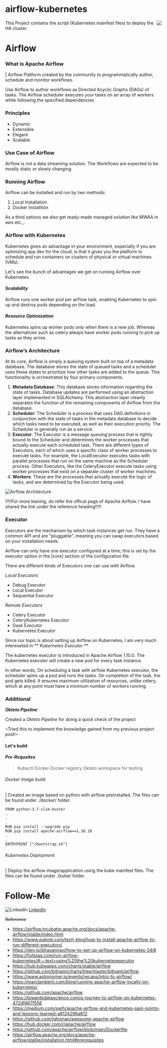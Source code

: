 # airflow-kubernetes
[<img src="./docs/images/airflow-logo.png" align="right">](https://airflow.apache.org/)
This Project contains the script (Kubernetes mainfest files) to deploy the HA cluster.

# **Airflow**

### **What is Apache Airflow**

| Airflow Platform created by the community to programmatically author, schedule and monitor workflows.

Use Airflow to author workflows as Directed Acyclic Graphs (DAGs) of tasks. The Airflow scheduler executes your tasks on an array of workers while following the specified dependencies

### **Principles**

* Dynamic
* Extensible
* Elegant
* Scalable

### **Use Case of Airflow**

Airflow is not a data streaming solution. The Workflows are expected to be mostly static or slowly changing.

### **Running Airflow**

Airflow can be installed and run by two methods:
1. Local Installation
2. Docker Installtion

As a third options we also get ready-made managed solution like MWAA in aws etc.,.

### **Airflow with Kubernetes**

Kubernetes gives an advantage in your environment, especially if you are optimizing app dev for the cloud, is that it gives you the platform to schedule and run containers on clusters of physical or virtual machines (VMs).

Let's see the bunch of advantages we get on running Airflow over Kubernetes.

#### _Scalability_

Airflow runs one worker pod per airflow task, enabling Kubernetes to spin up and destroy pods depending on the load.

#### _Resource Optimization_

Kubernetes spins up worker pods only when there is a new job. Whereas the alternatives such as celery always have worker pods running to pick up tasks as they arrive.

### __Airflow’s Architecture__

At its core, Airflow is simply a queuing system built on top of a metadata database. The database stores the state of queued tasks and a scheduler uses these states to prioritize how other tasks are added to the queue. This functionality is orchestrated by four primary components.

1. __Metadata Database__: This database stores information regarding the state of tasks. Database updates are performed using an abstraction layer implemented in SQLAlchemy. This abstraction layer cleanly separates the function of the remaining components of Airflow from the database.
2. __Scheduler__: The Scheduler is a process that uses DAG definitions in conjunction with the state of tasks in the metadata database to decide which tasks need to be executed, as well as their execution priority. The Scheduler is generally run as a service.
3. __Executor__: The Executor is a message queuing process that is tightly bound to the Scheduler and determines the worker processes that actually execute each scheduled task. There are different types of Executors, each of which uses a specific class of worker processes to execute tasks. For example, the LocalExecutor executes tasks with parallel processes that run on the same machine as the Scheduler process. Other Executors, like the CeleryExecutor execute tasks using worker processes that exist on a separate cluster of worker machines.
4. __Workers__: These are the processes that actually execute the logic of tasks, and are determined by the Executor being used.

![Airflow Architecture](./docs/images/Airflow-Arch.png)

\!!!!!For more leaning, do refer the offical page of Apache Airflow. I have shared the link under the reference heading\!!!!!

### Executor

Executors are the mechanism by which task instances get run. They have a common API and are "pluggable", meaning you can swap executors based on your installation needs.

Airflow can only have one executor configured at a time; this is set by the executor option in the [core] section of the configuration file.

There are different kinds of Executors one can use with Airflow.

_Local Executors_

* Debug Executor
* Local Executor
* Sequential Executor

_Remote Executors_

* Celery Executor
* CeleryKubernetes Executor
* Dask Executor
* Kubernetes Executor

Since our topic is about setting up Airflow on Kubernetes, I am very much intereseted in ** _Kubernetes Executor_ **

The kubernetes executor is introduced in Apache Airflow 1.10.0. The Kubernetes executor will create a new pod for every task instance.

In other words, On scheduling a task with airflow Kubernetes executor, the scheduler spins up a pod and runs the tasks. On completion of the task, the pod gets killed. It ensures maximum utilization of resources, unlike celery, which at any point must have a minimum number of workers running.



### Additional

**_Okteto Pipeline_** 

Created a _Okteto Pipeline_ for doing a quick check of the project

~Tried this to implement the knowledge gained from my previous project post!~

#### Let's build

#### *Pre-Requsites*

> Kubectl
> Docker
> Docker registry
> Okteto workspace for testing

###### Docker Image build.

| Created an image based on python with airflow preinstalled. The files can be found under ./docker/ folder.

```
FROM python:3.7-slim-buster
.
.
.
RUN pip install --upgrade pip
RUN pip install apache-airflow==1.10.10
.
.
ENTRYPOINT ["/bootstrap.sh"]
```

###### Kubernetes Deployment

| Deploy the airflow image/application using the kube mainfest files. The files can be found under ./kube/ folder.


# Follow-Me

![LinkedIn](https://www.google.com/imgres?imgurl=https%3A%2F%2Fwww.fondsenwerving.nl%2Fl%2Flibrary%2Fdownload%2Furn%3Auuid%3Af739722d-f5d5-4627-9d58-84303afaf38b%2Fontwerp%2Bzonder%2Btitel%2B%25283%2529.png%3FscaleType%3D6%26width%3D1520%26height%3D940&imgrefurl=https%3A%2F%2Fwww.fondsenwerving.nl%2Fnieuws%2Fbericht%2F2020%2F02%2F20%2FFundraiser-Online-onderzoekt-hoe-goede-doelen-het-op-LinkedIn-doen&tbnid=Ojh7HM67GcOXXM&vet=12ahUKEwjl_PvJg_zwAhXENuwKHUFIC0QQMygAegUIARDRAQ..i&docid=9bbljc1E86ov1M&w=1520&h=940&q=linkedin&ved=2ahUKEwjl_PvJg_zwAhXENuwKHUFIC0QQMygAegUIARDRAQ)
[LinkedIn](https://www.linkedin.com/in/premkumarpalanichamy/)

~~Reference~~
- https://airflow.incubator.apache.org/docs/apache-airflow/stable/index.html
- https://www.qubole.com/tech-blog/how-to-install-apache-airflow-to-run-different-executors/
- https://dev.to/bhavaniravi/how-to-set-up-airflow-on-kubernetes-24i8
- https://fullstaq.com/run-airflow-kubernetes/#:~:text=using%20the%20kubernetesexecutor
- https://hub.kubeapps.com/charts/stable/airflow
- https://github.com/bitnami/charts/tree/master/bitnami/airflow
- https://www.astronomer.io/events/recaps/intro-to-airflow/
- https://marclamberti.com/blog/running-apache-airflow-locally-on-kubernetes/
- https://github.com/apache/airflow
- https://towardsdatascience.com/a-journey-to-airflow-on-kubernetes-472df467f556
- https://medium.com/swlh/apache-airflow-and-kubernetes-pain-points-and-lessons-learned-a8124296a612
- https://github.com/jghoman/awesome-apache-airflow
- https://hub.docker.com/r/apache/airflow
- https://github.com/apache/airflow/blob/main/Dockerfile
- https://airflow.apache.org/docs/apache-airflow/stable/installation.html#prerequisites